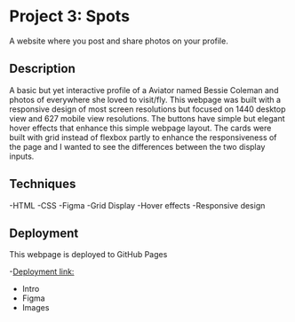 # Project 3: Spots

A website where you post and share photos on your profile. 

## Description

A basic but yet interactive profile of a Aviator named Bessie Coleman and photos of everywhere she loved to visit/fly. This webpage was built with a responsive design of most screen resolutions but focused on 1440 desktop view and 627 mobile view resolutions. The buttons have simple but elegant hover effects that enhance this simple webpage layout. The cards were built with grid instead of flexbox partly to enhance the responsiveness of the page and I wanted to see the differences between the two display inputs. 

## Techniques

-HTML
-CSS
-Figma
-Grid Display
-Hover effects 
-Responsive design

## Deployment

This webpage is deployed to GitHub Pages

-[Deployment link:](https://hollowedz.github.io/se_project_spots/)

* Intro  
* Figma  
* Images  
  
